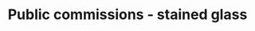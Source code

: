 ---
title: "Public commissions - stained glass"
description_markdown: >-
  The  leaded stained glass window was commissioned to commemorate the opening of the the University of Reading Museum of Rural Life in 2005.

  The window is based on Michael O"Connell's Variety of British Farming wall hangings created for the Country Pavilion at the Festival of Britain.

  The window captures the variety of British farming in a stylized and contemporary way.

  To see more and hear the interview with Susan about the window click on  http://www.rdg.ac.uk/rhc/
homepage_description_markdown: 
frontpage: true
_gallery_date: 2016-05-01 00:00:00
permalink: /stained-glass/public-commissions/
archive: false
display_title: true
main_image_path: /assets/images/4639efded9cf5.jpg
images:
  - image_path: "/assets/images/4639bd4000eb0.jpg"
    image_title: "Museum of Rural Life, Reading"
    image_description_markdown: "**Museum of Rural Life, Reading**  
273 x 400cm  
 **Date** : 2005  
 **Medium** : Leaded Stained Glass"
  - image_path: "/assets/images/4639efded9cf5.jpg"
    image_title: "Museum of Rural Life, Reading"
    image_description_markdown: "**Museum of Rural Life, Reading**  
273 x 400  
 **Date** : 2005  
 **Medium** : Leaded Stained Glass"
  - image_path: "/assets/images/54f5f6903402a.jpg"
    image_title: "ReadingMerl"
    image_description_markdown: ""
  - image_path: "/assets/images/49f9c9606eb78.jpg"
    image_title: "Humphry Carpenter memorial window"
    image_description_markdown: "**Humphry Carpenter memorial window**  
250 x 200  
 **Date** : 2008  
 **Medium** : stained glass"
  - image_path: "/assets/images/54f62e83bf0b1.jpg"
    image_title: "Museum of Rural Life, Reading"
    image_description_markdown: ""
_options:
  image_path:
    width: 1200
    height: 1200
    resize_style: "contain"
    mime_type: "image/jpeg"
  main_image_path:
    width: 1200
    height: 800
    resize_style: "contain"
    mime_type: "image/jpeg"
_comments:
  title: Gallery title
  permalink: Be careful editing this
  main_image_path: Image used to represent your gallery
  images: Add and edit your gallery images here
  image_description_markdown: Might only be shown in the close up of an image
  archive: Not used yet!
  frontpage: Show this gallery on the homepage
  homepage_description_markdown: Text used on homepage if shown
---